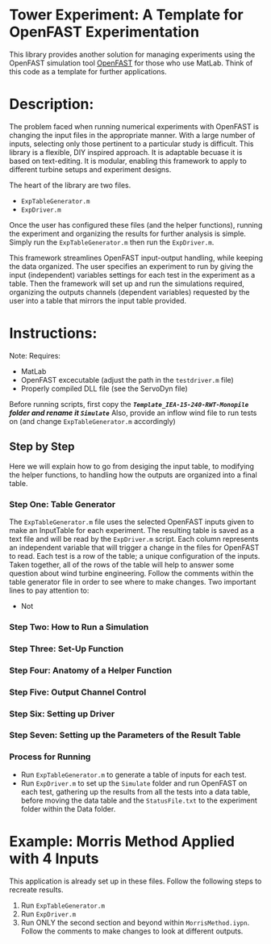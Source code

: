# Tower Experiment: A Template for OpenFAST Experimentation

This library provides another solution for managing experiments using the OpenFAST simulation tool [OpenFAST](https://github.com/OpenFAST/openfast?tab=readme-ov-file) for those who use MatLab.  Think of this code as a template for further applications.

# Description:

The problem faced when running numerical experiments with OpenFAST is changing the input files in the appropriate manner.  With a large number of inputs, selecting only those pertinent to a particular study is difficult.  This library is a flexible, DIY inspired approach.  It is adaptable becuase it is based on text-editing.  It is modular, enabling this framework to apply to different turbine setups and experiment designs.

The heart of the library are two files.
- `ExpTableGenerator.m`
- `ExpDriver.m`

Once the user has configured these files (and the helper functions), running the experiment and organizing the results for further analysis is simple.  Simply run the `ExpTableGenerator.m` then run the `ExpDriver.m`.

This framework streamlines OpenFAST input-output handling, while keeping the data organized.  The user specifies an experiment to run by giving the input (independent) variables settings for each test in the experiment as a table.  Then the framework will set up and run the simulations required, organizing the outputs channels (dependent variables) requested by the user into a table that mirrors the input table provided.

# Instructions:

Note: Requires:
- MatLab
- OpenFAST excecutable (adjust the path in the `testdriver.m` file)
- Properly compiled DLL file (see the ServoDyn file)

Before running scripts, first copy the ***`Template_IEA-15-240-RWT-Monopile` folder and rename it `Simulate`***
Also, provide an inflow wind file to run tests on (and change `ExpTableGenerator.m` accordingly)

## Step by Step

Here we will explain how to go from desiging the input table, to modifying the helper functions, to handling how the outputs are organized into a final table.

### Step One: Table Generator 

The `ExpTableGenerator.m` file uses the selected OpenFAST inputs given to make an InputTable for each experiment.  The resulting table is saved as a text file and will be read by the `ExpDriver.m` script.  Each column represents an independent variable that will trigger a change in the files for OpenFAST to read.  Each test is a row of the table; a unique configuration of the inputs.  Taken together, all of the rows of the table will help to answer some question about wind turbine engineering.  Follow the comments within the table generator file in order to see where to make changes.  Two important lines to pay attention to:

- Not

### Step Two: How to Run a Simulation



### Step Three: Set-Up Function



### Step Four: Anatomy of a Helper Function 



### Step Five: Output Channel Control



### Step Six: Setting up Driver



### Step Seven: Setting up the Parameters of the Result Table



### Process for Running

- Run `ExpTableGenerator.m` to generate a table of inputs for each test.
- Run `ExpDriver.m` to set up the `Simulate` folder and run OpenFAST on each test, gathering up the results from all the tests into a data table, before moving the data table and the `StatusFile.txt` to the experiment folder within the Data folder.

# Example: Morris Method Applied with 4 Inputs

This application is already set up in these files.  Follow the following steps to recreate results.
1. Run `ExpTableGenerator.m`
2. Run `ExpDriver.m`
3. Run ONLY the second section and beyond within `MorrisMethod.iypn`.  Follow the comments to make changes to look at different outputs.
